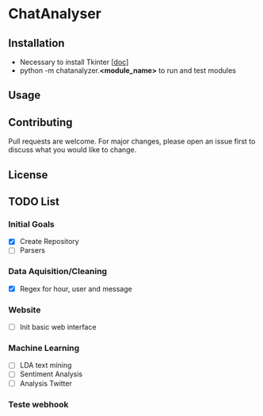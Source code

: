 # ChatAnalyser

## Installation

- Necessary to install Tkinter [[doc](https://tkdocs.com/tutorial/install.html)]
- python -m chatanalyzer.**\<module_name>** to run and test modules
## Usage

## Contributing

Pull requests are welcome. For major changes, please open an issue first to discuss what you would like to change.

## License

## TODO List

### Initial Goals

- [X] Create Repository
- [ ] Parsers

### Data Aquisition/Cleaning

- [X] Regex for hour, user and message

### Website

- [ ] Init basic web interface  

### Machine Learning
- [ ] LDA text mining
- [ ] Sentiment Analysis
- [ ] Analysis Twitter

### Teste webhook


